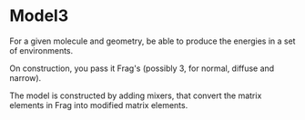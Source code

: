 Model3
======

For a given molecule and geometry, be able to produce the energies in a set of environments.

On construction, you pass it Frag's (possibly 3, for normal, diffuse and narrow).

The model is constructed by adding mixers, that convert the matrix elements in Frag into modified matrix elements.
